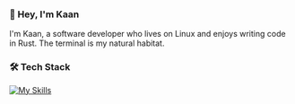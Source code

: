 ### 👋 Hey, I'm Kaan

I'm Kaan, a software developer who lives on Linux and enjoys writing code in Rust. The terminal is my natural habitat.

### 🛠️ Tech Stack  
[![My Skills](https://skillicons.dev/icons?i=linux,zed,rust,directus,astrojs&perline=6)](https://skillicons.dev)
